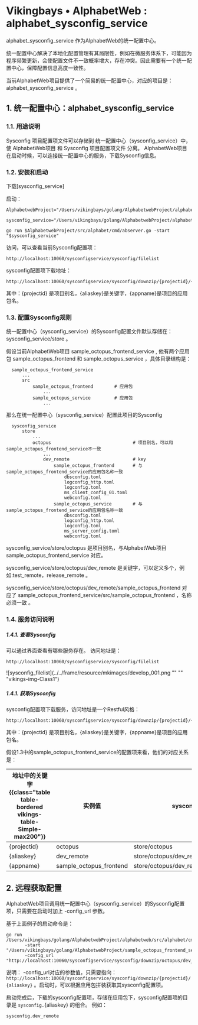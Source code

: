 # Vikingbays • AlphabetWeb : alphabet_sysconfig_service

alphabet_sysconfig_service 作为AlphabetWeb的统一配置中心。

统一配置中心解决了本地化配置管理有其局限性，例如在微服务体系下，可能因为程序频繁更新，会使配置文件不一致概率增大，存在冲突。因此需要有一个统一配置中心，保障配置信息高度一致性。

当前AlphabetWeb项目提供了一个简易的统一配置中心，对应的项目是：alphabet_sysconfig_service 。

## 1. 统一配置中心：alphabet_sysconfig_service

### 1.1. 用途说明
Sysconfig 项目配置项文件可以存储到 统一配置中心（sysconfig_service）中，使 AlphabetWeb项目 和 Sysconfig 项目配置项文件 分离。 AlphabetWeb项目 在启动时候，可以连接统一配置中心的服务，下载Sysconfig信息。

### 1.2. 安装和启动

下载[sysconfig_service]

启动：
```
AlphabetwebProject="/Users/vikingbays/golang/AlphabetwebProject/alphabetweb"

sysconfig_service="/Users/vikingbays/golang/AlphabetwebProject/alphabet_sysconfig_service"

go run $AlphabetwebProject/src/alphabet/cmd/abserver.go -start "$sysconfig_service"
```

访问，可以查看当前Sysconfig配置项：
```
http://localhost:10060/sysconfigservice/sysconfig/filelist
```

sysconfig配置项下载地址：
```
http://localhost:10060/sysconfigservice/sysconfig/downzip/{projectid}/{aliaskey}/{appname}
```
其中：{projectid} 是项目别名，{aliaskey}是关键字，{appname}是项目的应用包名。


### 1.3. 配置Sysconfig规则
统一配置中心（sysconfig_service）的Sysconfig配置文件默认存储在： sysconfig_service/store 。

假设当前AlphabetWeb项目 sample_octopus_frontend_service , 他有两个应用包 sample_octopus_frontend 和 sample_octopus_service ，具体目录结构是：
```
  sample_octopus_frontend_service
      ...
      src
          sample_octopus_frontend        # 应用包
              ...
          sample_octopus_service         # 应用包
              ...
```

那么在统一配置中心（sysconfig_service）配置此项目的Sysconfig
```
  sysconfig_service
      store
          ...
          octopus                               # 项目别名，可以和sample_octopus_frontend_service不一致
              ...
              dev_remote                        # key
                  sample_octopus_frontend       # 与 sample_octopus_frontend_service的应用包名称一致
                      dbsconfig.toml
                      logconfig_http.toml
                      logconfig.toml
                      ms_client_config_01.toml
                      webconfig.toml
                  sample_octopus_service        # 与 sample_octopus_frontend_service的应用包名称一致
                      dbsconfig.toml
                      logconfig_http.toml
                      logconfig.toml
                      ms_server_config.toml
                      webconfig.toml                    

```

sysconfig_service/store/octopus 是项目别名，与AlphabetWeb项目 sample_octopus_frontend_service 对应。

sysconfig_service/store/octopus/dev_remote 是关键字，可以定义多个，例如:test_remote，release_remote 。

sysconfig_service/store/octopus/dev_remote/sample_octopus_frontend 对应了 sample_octopus_frontend_service/src/sample_octopus_frontend ，名称必须一致 。

### 1.4. 服务访问说明

##### 1.4.1. 查看Sysconfig
可以通过界面查看有哪些服务存在。
访问地址是：
```
http://localhost:10060/sysconfigservice/sysconfig/filelist
```
![sysconfig_filelist](../../frame/resource/mkimages/develop_001.png "" "" "vikings-img-Class1")

##### 1.4.1. 获取Sysconfig

sysconfig配置项下载服务，访问地址是一个Restful风格：
```
http://localhost:10060/sysconfigservice/sysconfig/downzip/{projectid}/{aliaskey}/{appname}
```
其中：{projectid} 是项目别名，{aliaskey}是关键字，{appname}是项目的应用包名。

假设1.3中的sample_octopus_frontend_service的配置项来看，他们的对应关系是：

地址中的关键字{{class="table table-bordered vikings-table-Simple-max200"}}  |  实例值  |  sysconfig_service的路径   |  sample_octopus_frontend_service对应信息
------|------|-------|------
{projectid} | octopus |  store/octopus | sample_octopus_frontend_service
{aliaskey} | dev_remote |  store/octopus/dev_remote | src/../sysconfig.dev_remote
{appname} | sample_octopus_frontend |  store/octopus/dev_remote/sample_octopus_frontend  | src/sample_octopus_frontend

## 2. 远程获取配置

AlphabetWeb项目调用统一配置中心（sysconfig_service）的Sysconfig配置项，只需要在启动时加上 -config_url 参数。

基于上面例子的启动命令是：
```
go run /Users/vikingbays/golang/AlphabetwebProject/alphabetweb/src/alphabet/cmd/abserver.go
       -start "/Users/vikingbays/golang/AlphabetwebProject/sample_octopus_frontend_service"  
       -config_url "http://localhost:10060/sysconfigservice/sysconfig/downzip/octopus/dev_remote/"

```

说明： -config_url对应的参数值，只需要指向：`http://localhost:10060/sysconfigservice/sysconfig/downzip/{projectid}/{aliaskey}` 。启动时，可以根据应用包拼装获取其sysconfig配置项。

启动完成后，下载的sysconfig配置项，存储在应用包下，sysconfig配置项的目录是 `sysconfig.`{aliaskey}  的组合。 例如：
```
sysconfig.dev_remote
```

